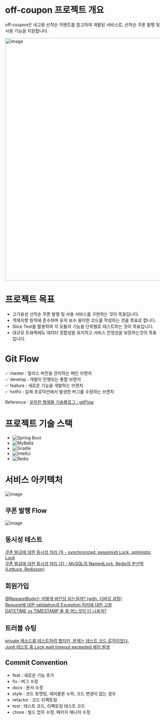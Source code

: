 # off-coupon 프로젝트 개요

off-coupon은 네고왕 선착순 이벤트를 참고하여 개발된 서비스로, 선착순 쿠폰 발행 및 사용 기능을 지원합니다.

<img width="789" alt="image" src="https://github.com/f-lab-edu/off-coupon/assets/101460733/d2b9c662-3e0c-44d1-965a-0b1a15b54ac4">

# 프로젝트 목표
- 고가용성 선착순 쿠폰 발행 및 사용 서비스를 구현하는 것이 목표입니다.
- 객체지향 원칙에 준수하며 유지 보수 용이한 코드를 작성하는 것을 목표로 합니다.
- Slice Test를 활용하여 각 모듈의 기능을 단위별로 테스트하는 것이 목표입니다.
- 대규모 트래픽에도 데이터 정합성을 유지하고 서비스 안정성을 보장하는것이 목표입니다.

# Git Flow

✅ master : 릴리스 버전을 관리하는 메인 브랜치  
✅ develop : 개발이 진행되는 통합 브랜치  
✅ feature : 새로운 기능을 개발하는 브랜치  
✅ hotfix : 실제 프로덕션에서 발생한 버그를 수정하는 브랜치  

Reference : [우아한 형제들 기술블로그 : gitFlow](https://techblog.woowahan.com/2553/)

# 프로젝트 기술 스택

- ![Spring Boot](https://img.shields.io/badge/Spring%20Boot-3.2.2-6DB33F?logo=spring%20boot&logoColor=6DB33F)
- ![MyBatis](https://img.shields.io/badge/MyBatis-3.0.2-000000?logo=&logoColor=000000)
- ![Gradle](https://img.shields.io/badge/Gradle-8.5-02303A?logo=gradle&logoColor=02303A)
- ![IntelliJ](https://img.shields.io/badge/IntelliJ-2023.1-000000?logo=intellijidea&logoColor=000000)  
- ![Redis](https://img.shields.io/badge/Redis-%23DD0031.svg?logo=redis&logoColor=white)

# 서비스 아키텍처

![image](https://github.com/f-lab-edu/off-coupon/assets/101460733/c374c9e1-1b12-4e6e-982f-885f1a81555a)


## 쿠폰 발행 Flow

![image](https://github.com/f-lab-edu/off-coupon/assets/101460733/e214f937-f408-4d9b-8068-87f06c15a2c3)

## 동시성 테스트
[쿠폰 발급에 대한 동시성 처리 (1) - synchronized, pessimisti Lock, optimistic Lock](https://strong-park.tistory.com/entry/%EC%BF%A0%ED%8F%B0-%EB%B0%9C%EA%B8%89%EC%97%90-%EB%8C%80%ED%95%9C-%EB%8F%99%EC%8B%9C%EC%84%B1-%EC%B2%98%EB%A6%AC-1-synchronized-pessimisti-Lock-optimistic-Lock)  
[쿠폰 발급에 대한 동시성 처리 (2) - MySQL의 NamedLock, Redis의 분산락(Lettuce, Redisson)](https://strong-park.tistory.com/entry/%EC%BF%A0%ED%8F%B0-%EB%B0%9C%EA%B8%89%EC%97%90-%EB%8C%80%ED%95%9C-%EB%8F%99%EC%8B%9C%EC%84%B1-%EC%B2%98%EB%A6%AC-2-MySQL%EC%9D%98-NamedLock-Redis%EC%9D%98-%EB%B6%84%EC%82%B0%EB%9D%BDLettuce-Redisson)


## 회원가입

[@RequestBody는 어떻게 바인딩 되는걸까? (with. 디버깅 과정)](https://strong-park.tistory.com/entry/RequestBody%EB%8A%94-%EC%96%B4%EB%96%BB%EA%B2%8C-%EB%B0%94%EC%9D%B8%EB%94%A9-%EB%90%98%EB%8A%94%EA%B1%B8%EA%B9%8C-with-%EB%94%94%EB%B2%84%EA%B9%85-%EA%B3%BC%EC%A0%95)  
[Request에 대한 validation과 Exception 처리에 대한 고찰](https://strong-park.tistory.com/entry/%ED%9A%8C%EC%9B%90%EA%B0%80%EC%9E%85-%EC%8B%9C-Request-validation%EA%B3%BC-Exception-%EC%B2%98%EB%A6%AC%EC%97%90-%EB%8C%80%ED%95%9C-%EA%B3%A0%EC%B0%B0)  
[DATETIME vs TIMESTAMP 둘 중 어느것이 더 나을까?](https://strong-park.tistory.com/entry/DATETIME-vs-TIMESTAMP-%EB%91%98-%EC%A4%91-%EC%96%B4%EB%8A%90%EA%B2%83%EC%9D%B4-%EB%8D%94-%EB%82%98%EC%9D%84%EA%B9%8C)  

## 트러블 슈팅
[private 메소드를 테스트하려 했지만, 문제는 테스트 코드 로직이었다.](https://strong-park.tistory.com/entry/%ED%8A%B8%EB%9F%AC%EB%B8%94-%EC%8A%88%ED%8C%85-private-%EB%A9%94%EC%86%8C%EB%93%9C%EB%A5%BC-%ED%85%8C%EC%8A%A4%ED%8A%B8%ED%95%98%EB%A0%A4-%ED%96%88%EC%A7%80%EB%A7%8C-%EB%AC%B8%EC%A0%9C%EB%8A%94-%ED%85%8C%EC%8A%A4%ED%8A%B8-%EC%BD%94%EB%93%9C%EC%98%80%EB%8B%A4)  
[Junit 테스트 중 Lock wait timeout exceeded 에러 발생](https://strong-park.tistory.com/entry/%ED%8A%B8%EB%9F%AC%EB%B8%94-%EC%8A%88%ED%8C%85-Junit-%ED%85%8C%EC%8A%A4%ED%8A%B8%EB%A5%BC-%ED%95%98%EB%8B%A4%EA%B0%80-Lock-wait-timeout-exceeded%EA%B0%80-%EB%96%B4%EB%8B%A4)

## Commit Convention

- feat : 새로운 기능 추가  
- fix : 버그 수정  
- docs : 문서 수정  
- style : 코드 포맷팅, 세미콜론 누락, 코드 변경이 없는 경우  
- refactor : 코드 리팩토링  
- test : 테스트 코드, 리팩토링 테스트 코드  
- chore : 빌드 업무 수정, 패키지 매니저 수정  
